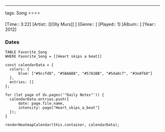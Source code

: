 ---
tags: Song ⭐⭐⭐⭐ 

[Time:: 3:22]
[Artist:: [[Olly Murs]] ]
[Genre:: ]
[Played:: 1]
[Album:: ]
[Year:: 2012]
### Dates
````dataview
TABLE Favorite_Song
WHERE Favorite_Song = [[Heart skips a beat]]
````
  ```dataviewjs
const calendarData = { 
	colors: { 
		blue: ["#9ccfd8", "#5BAAB8", "#57A1BB", "#5da8c7", "#3e8fb0"] 
	}, 
	entries: [] 
}; 

for (let page of dv.pages('"Daily Notes"')) { 
	calendarData.entries.push({ 
		date: page.file.name, 
		intensity: page["Heart_skips_a_beat"]
	}); 
} 

renderHeatmapCalendar(this.container, calendarData);
```
